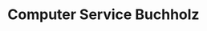 ---
title: "Computer Service Buchholz"
url: /buchholz-in-der-nordheide/computer-service-buchholz/
shop: Computer
---